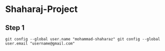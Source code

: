# Shaharaj-Project
## Step 1
`
     git config --global user.name "mohammad-shaharaz"
      git config --global user.email "username@gmail.com"
`